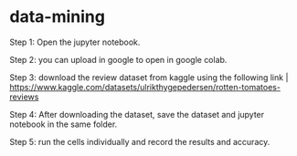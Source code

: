 # data-mining

Step 1: Open the jupyter notebook.


Step 2: you can upload in google to open in google colab. 


Step 3: download the review dataset from kaggle using the following link |  https://www.kaggle.com/datasets/ulrikthygepedersen/rotten-tomatoes-reviews 


Step 4: After downloading the dataset, save the dataset and jupyter notebook in the same folder.


Step 5: run the cells individually and record the results and accuracy.
